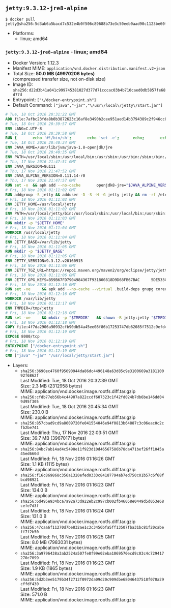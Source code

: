 ## `jetty:9.3.12-jre8-alpine`

```console
$ docker pull jetty@sha256:5d3ab6a5bacd7c532e4b0f506c89688b73e3c50eeb0aad90c1123be60fbfc614
```

-	Platforms:
	-	linux; amd64

### `jetty:9.3.12-jre8-alpine` - linux; amd64

-	Docker Version: 1.12.3
-	Manifest MIME: `application/vnd.docker.distribution.manifest.v2+json`
-	Total Size: **50.0 MB (49970206 bytes)**  
	(compressed transfer size, not on-disk size)
-	Image ID: `sha256:d22d3b41a041c999745381027d377d71cccac03b4b710caed0db5857fe68d77d`
-	Entrypoint: `["\/docker-entrypoint.sh"]`
-	Default Command: `["java","-jar","\/usr\/local\/jetty\/start.jar"]`

```dockerfile
# Tue, 18 Oct 2016 20:31:22 GMT
ADD file:7afbc23fda8b0b3872623c16af8e3490b2cee951aed14b3794389c2f946cc8c7 in / 
# Tue, 18 Oct 2016 20:39:57 GMT
ENV LANG=C.UTF-8
# Tue, 18 Oct 2016 20:39:58 GMT
RUN { 		echo '#!/bin/sh'; 		echo 'set -e'; 		echo; 		echo 'dirname "$(dirname "$(readlink -f "$(which javac || which java)")")"'; 	} > /usr/local/bin/docker-java-home 	&& chmod +x /usr/local/bin/docker-java-home
# Tue, 18 Oct 2016 20:40:34 GMT
ENV JAVA_HOME=/usr/lib/jvm/java-1.8-openjdk/jre
# Tue, 18 Oct 2016 20:40:35 GMT
ENV PATH=/usr/local/sbin:/usr/local/bin:/usr/sbin:/usr/bin:/sbin:/bin:/usr/lib/jvm/java-1.8-openjdk/jre/bin:/usr/lib/jvm/java-1.8-openjdk/bin
# Thu, 17 Nov 2016 21:47:51 GMT
ENV JAVA_VERSION=8u111
# Thu, 17 Nov 2016 21:47:52 GMT
ENV JAVA_ALPINE_VERSION=8.111.14-r0
# Thu, 17 Nov 2016 21:47:57 GMT
RUN set -x 	&& apk add --no-cache 		openjdk8-jre="$JAVA_ALPINE_VERSION" 	&& [ "$JAVA_HOME" = "$(docker-java-home)" ]
# Fri, 18 Nov 2016 01:11:02 GMT
RUN addgroup -S jetty && adduser -D -S -H -G jetty jetty && rm -rf /etc/group- /etc/passwd- /etc/shadow-
# Fri, 18 Nov 2016 01:11:02 GMT
ENV JETTY_HOME=/usr/local/jetty
# Fri, 18 Nov 2016 01:11:02 GMT
ENV PATH=/usr/local/jetty/bin:/usr/local/sbin:/usr/local/bin:/usr/sbin:/usr/bin:/sbin:/bin:/usr/lib/jvm/java-1.8-openjdk/jre/bin:/usr/lib/jvm/java-1.8-openjdk/bin
# Fri, 18 Nov 2016 01:11:03 GMT
RUN mkdir -p "$JETTY_HOME"
# Fri, 18 Nov 2016 01:11:04 GMT
WORKDIR /usr/local/jetty
# Fri, 18 Nov 2016 01:11:04 GMT
ENV JETTY_BASE=/var/lib/jetty
# Fri, 18 Nov 2016 01:11:05 GMT
RUN mkdir -p "$JETTY_BASE"
# Fri, 18 Nov 2016 01:11:05 GMT
ENV JETTY_VERSION=9.3.12.v20160915
# Fri, 18 Nov 2016 01:11:06 GMT
ENV JETTY_TGZ_URL=https://repo1.maven.org/maven2/org/eclipse/jetty/jetty-distribution/9.3.12.v20160915/jetty-distribution-9.3.12.v20160915.tar.gz
# Fri, 18 Nov 2016 01:11:06 GMT
ENV JETTY_GPG_KEYS=B59B67FD7904984367F931800818D9D68FB67BAC 	5DE533CB43DAF8BC3E372283E7AE839CD7C58886
# Fri, 18 Nov 2016 01:12:16 GMT
RUN set -xe 	&& apk add --no-cache --virtual .build-deps gnupg coreutils curl 	&& curl -SL "$JETTY_TGZ_URL" -o jetty.tar.gz 	&& curl -SL "$JETTY_TGZ_URL.asc" -o jetty.tar.gz.asc 	&& export GNUPGHOME="$(mktemp -d)" 	&& for key in $JETTY_GPG_KEYS; do 		gpg --keyserver ha.pool.sks-keyservers.net --recv-keys "$key"; done 	&& gpg --batch --verify jetty.tar.gz.asc jetty.tar.gz 	&& rm -r "$GNUPGHOME" 	&& tar -xvzf jetty.tar.gz 	&& mv jetty-distribution-$JETTY_VERSION/* ./ 	&& sed -i '/jetty-logging/d' etc/jetty.conf 	&& rm -fr demo-base javadoc 	&& rm jetty.tar.gz* 	&& rm -fr jetty-distribution-$JETTY_VERSION/ 	&& cd $JETTY_BASE 	&& modules="$(grep -- ^--module= "$JETTY_HOME/start.ini" | cut -d= -f2 | paste -d, -s)" 	&& java -jar "$JETTY_HOME/start.jar" --add-to-startd="$modules,setuid" 	&& apk del .build-deps 	&& rm -fr .build-deps 	&& rm -rf /tmp/hsperfdata_root
# Fri, 18 Nov 2016 01:12:16 GMT
WORKDIR /var/lib/jetty
# Fri, 18 Nov 2016 01:12:17 GMT
ENV TMPDIR=/tmp/jetty
# Fri, 18 Nov 2016 01:12:18 GMT
RUN set -xe 	&& mkdir -p "$TMPDIR" 	&& chown -R jetty:jetty "$TMPDIR" "$JETTY_BASE"
# Fri, 18 Nov 2016 01:12:18 GMT
COPY file:4f7da2906a90932cfb90db54a45ee08f86b17253747db62085f7512c9efd46ad in / 
# Fri, 18 Nov 2016 01:12:19 GMT
EXPOSE 8080/tcp
# Fri, 18 Nov 2016 01:12:19 GMT
ENTRYPOINT ["/docker-entrypoint.sh"]
# Fri, 18 Nov 2016 01:12:19 GMT
CMD ["java" "-jar" "/usr/local/jetty/start.jar"]
```

-	Layers:
	-	`sha256:3690ec4760f95690944da86dc4496148a63d85c9e3100669a318110092f6862f`  
		Last Modified: Tue, 18 Oct 2016 20:32:39 GMT  
		Size: 2.3 MB (2312958 bytes)  
		MIME: application/vnd.docker.image.rootfs.diff.tar.gzip
	-	`sha256:cfdb77eb56b4c44907a822ccdf607323c1f42fd024b7db6be146dd049d95f305`  
		Last Modified: Tue, 18 Oct 2016 20:45:34 GMT  
		Size: 230.0 B  
		MIME: application/vnd.docker.image.rootfs.diff.tar.gzip
	-	`sha256:857cbad9cd9a8609720fe041554046e94f0813b64887c3c06eac0c2cfb2be741`  
		Last Modified: Thu, 17 Nov 2016 22:03:51 GMT  
		Size: 39.7 MB (39670171 bytes)  
		MIME: application/vnd.docker.image.rootfs.diff.tar.gzip
	-	`sha256:84bc7ab14ad4c5498e11f923d10d46567586b78da471bef26ff1045a45ed660d`  
		Last Modified: Fri, 18 Nov 2016 01:16:26 GMT  
		Size: 1.1 KB (1115 bytes)  
		MIME: application/vnd.docker.image.rootfs.diff.tar.gzip
	-	`sha256:f16c869868c356a1320efed0333c84187794ab7ed750c01b57c6f68fbcd98921`  
		Last Modified: Fri, 18 Nov 2016 01:16:23 GMT  
		Size: 134.0 B  
		MIME: application/vnd.docker.image.rootfs.diff.tar.gzip
	-	`sha256:6d495e934bca7a92a73d922eb2c997cb002fb46058e0449d5d053e68cefe7d3f`  
		Last Modified: Fri, 18 Nov 2016 01:16:24 GMT  
		Size: 131.0 B  
		MIME: application/vnd.docker.image.rootfs.diff.tar.gzip
	-	`sha256:47caa6f11270d7be832ae1c3c3456bfa5ff13507fba31bc81f20cabeff7f2b50`  
		Last Modified: Fri, 18 Nov 2016 01:16:25 GMT  
		Size: 8.0 MB (7983031 bytes)  
		MIME: application/vnd.docker.image.rootfs.diff.tar.gzip
	-	`sha256:3a9796438a3ab2524a507fe8f99e02eba1069570ecd9c03c4c729417270c7099`  
		Last Modified: Fri, 18 Nov 2016 01:16:23 GMT  
		Size: 1.9 KB (1865 bytes)  
		MIME: application/vnd.docker.image.rootfs.diff.tar.gzip
	-	`sha256:5d2b3ee5179b34f2712f0972da09d20c909dbe68046437518f070a29cffdf430`  
		Last Modified: Fri, 18 Nov 2016 01:16:23 GMT  
		Size: 571.0 B  
		MIME: application/vnd.docker.image.rootfs.diff.tar.gzip
